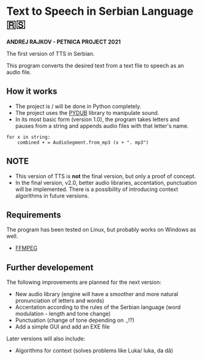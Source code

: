 # Text to Speech in Serbian Language 🇷🇸
**ANDREJ RAJKOV - PETNICA PROJECT 2021**

The first version of TTS in Serbian.

This program converts the desired text from a text file to speech as an audio file.

## How it works

+ The project is / will be done in Python completely.
+ The project uses the [PYDUB](http://pydub.com/) library to manipulate sound.
+ In its most basic form (version 1.0), the program takes letters and pauses from a string and appends audio files with that letter's name.
```
for x in string:
    combined + = AudioSegment.from_mp3 (x + ". mp3")
```
## NOTE

+ This version of TTS is **not** the final version, but only a proof of concept.
+ In the final version, v2.0, better audio libraries, accentation, punctuation will be implemented.
There is a possibility of introducing context algorithms in future versions.

## Requirements

The program has been tested on Linux, but probably works on Windows as well.

+ [FFMPEG](https://ffmpeg.org/)

## Further developement

The following improvements are planned for the next version:

+ New audio library (engine will have a smoother and more natural pronunciation of letters and words)
+ Accentation according to the rules of the Serbian language (word modulation - length and tone change)
+ Punctuation (change of tone depending on .,!?)
+ Add a simple GUI and add an EXE file

Later versions will also include:

+ Algorithms for context (solves problems like Luka/ luka, da dâ)
